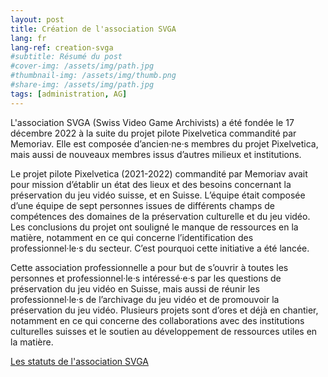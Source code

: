 ```yaml
---
layout: post
title: Création de l'association SVGA
lang: fr
lang-ref: creation-svga
#subtitle: Résumé du post
#cover-img: /assets/img/path.jpg
#thumbnail-img: /assets/img/thumb.png
#share-img: /assets/img/path.jpg
tags: [administration, AG]
---
```


L'association SVGA (Swiss Video Game Archivists) a été fondée le 17 décembre 2022 à la suite du projet pilote Pixelvetica commandité par Memoriav. Elle est composée d’ancien·ne·s membres du projet Pixelvetica, mais aussi de nouveaux membres issus d’autres milieux et institutions.

Le projet pilote Pixelvetica (2021-2022) commandité par Memoriav avait pour mission d’établir un état des lieux et des besoins concernant la préservation du jeu vidéo suisse, et en Suisse. L’équipe était composée d’une équipe de sept personnes issues de différents champs de compétences des domaines de la préservation culturelle et du jeu vidéo. Les conclusions du projet ont souligné le manque de ressources en la matière, notamment en ce qui concerne l’identification des professionnel·le·s du secteur. C’est pourquoi cette initiative a été lancée.

Cette association professionnelle a pour but de s’ouvrir à toutes les personnes et professionnel·le·s intéressé·e·s par les questions de préservation du jeu vidéo en Suisse, mais aussi de réunir les professionnel·le·s de l’archivage du jeu vidéo et de promouvoir la préservation du jeu vidéo. Plusieurs projets sont d’ores et déjà en chantier, notamment en ce qui concerne des collaborations avec des institutions culturelles suisses et le soutien au développement de ressources utiles en la matière.

[Les statuts de l'association SVGA](../statuts/)

